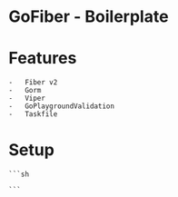 # GoFiber - Boilerplate

# Features
    -   Fiber v2
    -   Gorm
    -   Viper
    -   GoPlaygroundValidation
    -   Taskfile   
    
# Setup
    ```sh
        
    ```
